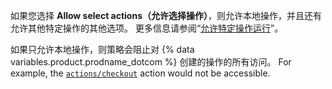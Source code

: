 如果您选择 **Allow select actions（允许选择操作）**，则允许本地操作，并且还有允许其他特定操作的其他选项。 更多信息请参阅“[允许特定操作运行](#allowing-specific-actions-to-run)”。

如果只允许本地操作，则策略会阻止对 {% data variables.product.prodname_dotcom %} 创建的操作的所有访问。 For example, the [`actions/checkout`](https://github.com/actions/checkout) action would not be accessible.

